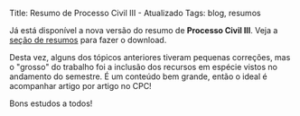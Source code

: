 Title: Resumo de Processo Civil III - Atualizado
Tags: blog, resumos

Já está disponível a nova versão do resumo de **Processo Civil III**.
Veja a [seção de resumos](pages/resumos.html) para fazer o download.

Desta vez, alguns dos tópicos anteriores tiveram pequenas correções,
mas o "grosso" do trabalho foi a inclusão dos recursos em espécie
vistos no andamento do semestre.
É um conteúdo bem grande, então o ideal é acompanhar artigo por
artigo no CPC!

Bons estudos a todos!

<!-- Local Variables: -->
<!-- coding: utf-8-unix -->
<!-- End: -->
